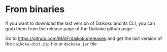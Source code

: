 # From binaries

If you want to download the last version of Daikoku and its CLI, you can grab them from the release page of the Daikoku github page :

Go to https://github.com/MAIF/daikoku/releases and get the last version of the `daikoku-dist.zip` file or `daikoku.jar` file

